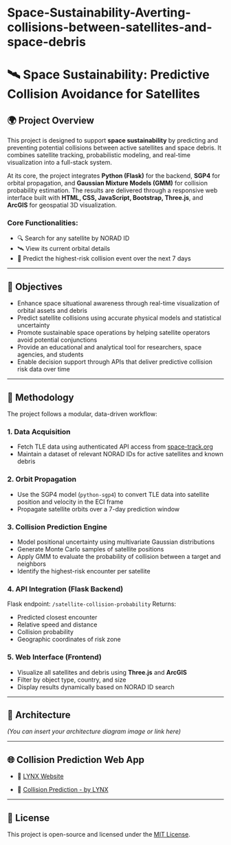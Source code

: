 # Space-Sustainability-Averting-collisions-between-satellites-and-space-debris

# 🛰️ Space Sustainability: Predictive Collision Avoidance for Satellites

## 🌍 Project Overview

This project is designed to support **space sustainability** by predicting and preventing potential collisions between active satellites and space debris. It combines satellite tracking, probabilistic modeling, and real-time visualization into a full-stack system.

At its core, the project integrates **Python (Flask)** for the backend, **SGP4** for orbital propagation, and **Gaussian Mixture Models (GMM)** for collision probability estimation. The results are delivered through a responsive web interface built with **HTML, CSS, JavaScript, Bootstrap, Three.js**, and **ArcGIS** for geospatial 3D visualization.

### Core Functionalities:
- 🔍 Search for any satellite by NORAD ID
- 🛰️ View its current orbital details
- 🚨 Predict the highest-risk collision event over the next 7 days

---

## 🎯 Objectives

- Enhance space situational awareness through real-time visualization of orbital assets and debris  
- Predict satellite collisions using accurate physical models and statistical uncertainty  
- Promote sustainable space operations by helping satellite operators avoid potential conjunctions  
- Provide an educational and analytical tool for researchers, space agencies, and students  
- Enable decision support through APIs that deliver predictive collision risk data over time  

---

## 🔬 Methodology

The project follows a modular, data-driven workflow:

### 1. **Data Acquisition**
- Fetch TLE data using authenticated API access from [space-track.org](https://www.space-track.org)
- Maintain a dataset of relevant NORAD IDs for active satellites and known debris

### 2. **Orbit Propagation**
- Use the SGP4 model (`python-sgp4`) to convert TLE data into satellite position and velocity in the ECI frame
- Propagate satellite orbits over a 7-day prediction window

### 3. **Collision Prediction Engine**
- Model positional uncertainty using multivariate Gaussian distributions
- Generate Monte Carlo samples of satellite positions
- Apply GMM to evaluate the probability of collision between a target and neighbors
- Identify the highest-risk encounter per satellite

### 4. **API Integration (Flask Backend)**
Flask endpoint: `/satellite-collision-probability`
Returns:
- Predicted closest encounter
- Relative speed and distance
- Collision probability
- Geographic coordinates of risk zone

### 5. **Web Interface (Frontend)**
- Visualize all satellites and debris using **Three.js** and **ArcGIS**
- Filter by object type, country, and size
- Display results dynamically based on NORAD ID search

---

## 🧭 Architecture

*(You can insert your architecture diagram image or link here)*

---

## 🌐 Collision Prediction Web App

- 🔗 [LYNX Website](http://127.0.0.1:5501/index.html)

- 🔗 [Collision Prediction - by LYNX](http://127.0.0.1:5501/collision.html)

---

## 📄 License

This project is open-source and licensed under the [MIT License](LICENSE).





